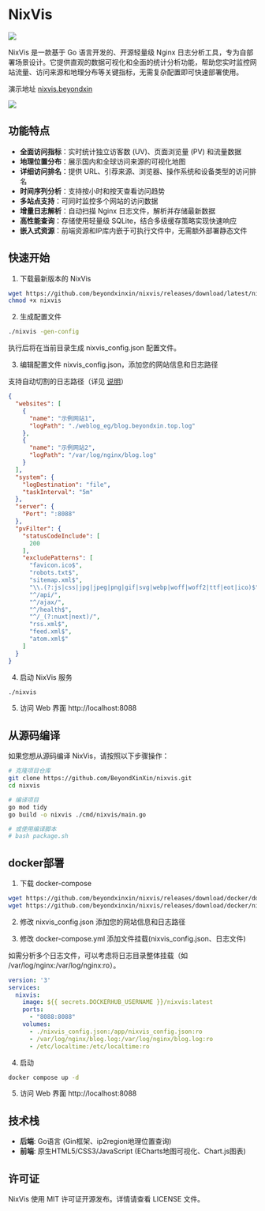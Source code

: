 # NixVis

![](https://github.com/BeyondXinXin/nixvis/actions/workflows/ci-linux.yml/badge.svg?branch=main)

NixVis 是一款基于 Go 语言开发的、开源轻量级 Nginx 日志分析工具，专为自部署场景设计。它提供直观的数据可视化和全面的统计分析功能，帮助您实时监控网站流量、访问来源和地理分布等关键指标，无需复杂配置即可快速部署使用。

演示地址 [nixvis.beyondxin](https://nixvis.beyondxin.top/)

![](https://img.beyondxin.top/2025/202503291600721.png)

## 功能特点

- **全面访问指标**：实时统计独立访客数 (UV)、页面浏览量 (PV) 和流量数据
- **地理位置分布**：展示国内和全球访问来源的可视化地图
- **详细访问排名**：提供 URL、引荐来源、浏览器、操作系统和设备类型的访问排名
- **时间序列分析**：支持按小时和按天查看访问趋势
- **多站点支持**：可同时监控多个网站的访问数据
- **增量日志解析**：自动扫描 Nginx 日志文件，解析并存储最新数据
- **高性能查询**：存储使用轻量级 SQLite，结合多级缓存策略实现快速响应
- **嵌入式资源**：前端资源和IP库内嵌于可执行文件中，无需额外部署静态文件

## 快速开始

1. 下载最新版本的 NixVis

```bash
wget https://github.com/beyondxinxin/nixvis/releases/download/latest/nixvis
chmod +x nixvis
```

2. 生成配置文件
```bash
./nixvis -gen-config
```
执行后将在当前目录生成 nixvis_config.json 配置文件。

3. 编辑配置文件 nixvis_config.json，添加您的网站信息和日志路径

支持自动切割的日志路径（详见 [说明](https://github.com/BeyondXinXin/nixvis/issues/2)）

```json
{
  "websites": [
    {
      "name": "示例网站1",
      "logPath": "./weblog_eg/blog.beyondxin.top.log"
    },
    {
      "name": "示例网站2",
      "logPath": "/var/log/nginx/blog.log"
    }
  ],
  "system": {
    "logDestination": "file",
    "taskInterval": "5m"
  },
  "server": {
    "Port": ":8088"
  },
  "pvFilter": {
    "statusCodeInclude": [
      200
    ],
    "excludePatterns": [
      "favicon.ico$",
      "robots.txt$",
      "sitemap.xml$",
      "\\.(?:js|css|jpg|jpeg|png|gif|svg|webp|woff|woff2|ttf|eot|ico)$",
      "^/api/",
      "^/ajax/",
      "^/health$",
      "^/_(?:nuxt|next)/",
      "rss.xml$",
      "feed.xml$",
      "atom.xml$"
    ]
  }
}
```

4. 启动 NixVis 服务
```bash
./nixvis
```

5. 访问 Web 界面
http://localhost:8088


## 从源码编译

如果您想从源码编译 NixVis，请按照以下步骤操作：

```bash
# 克隆项目仓库
git clone https://github.com/BeyondXinXin/nixvis.git
cd nixvis

# 编译项目
go mod tidy
go build -o nixvis ./cmd/nixvis/main.go

# 或使用编译脚本
# bash package.sh
```

## docker部署

1. 下载 docker-compose

```bash
wget https://github.com/beyondxinxin/nixvis/releases/download/docker/docker-compose.yml
wget https://github.com/beyondxinxin/nixvis/releases/download/docker/nixvis_config.json
```

2. 修改 nixvis_config.json 添加您的网站信息和日志路径

3. 修改 docker-compose.yml 添加文件挂载(nixvis_config.json、日志文件)

如需分析多个日志文件，可以考虑将日志目录整体挂载（如 /var/log/nginx:/var/log/nginx:ro）。

```yml
version: '3'
services:
  nixvis:
    image: ${{ secrets.DOCKERHUB_USERNAME }}/nixvis:latest
    ports:
      - "8088:8088"
    volumes:
      - ./nixvis_config.json:/app/nixvis_config.json:ro
      - /var/log/nginx/blog.log:/var/log/nginx/blog.log:ro
      - /etc/localtime:/etc/localtime:ro
```

4. 启动

```bash
docker compose up -d
```

5. 访问 Web 界面
http://localhost:8088

## 技术栈

- **后端**: Go语言 (Gin框架、ip2region地理位置查询)
- **前端**: 原生HTML5/CSS3/JavaScript (ECharts地图可视化、Chart.js图表)

## 许可证

NixVis 使用 MIT 许可证开源发布。详情请查看 LICENSE 文件。
